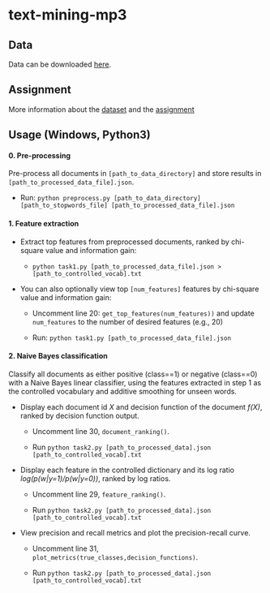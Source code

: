 # text-mining-mp3

## Data

Data can be downloaded [here](http://www.cs.virginia.edu/~hw5x/Course/TextMining-2018Spring/_site/docs/codes/yelp.zip).

## Assignment

More information about the [dataset](http://www.cs.virginia.edu/~hw5x/Course/TextMining-2018Spring/_site/mps/mp1.html) and the [assignment](http://www.cs.virginia.edu/~hw5x/Course/TextMining-2018Spring/_site/mps/mp3.html#time)

## Usage (Windows, Python3)

#### 0. Pre-processing

Pre-process all documents in ``[path_to_data_directory]`` and store results in ``[path_to_processed_data_file].json``.

- Run: ``python preprocess.py [path_to_data_directory] [path_to_stopwords_file] [path_to_processed_data_file].json``

#### 1. Feature extraction

- Extract top features from preprocessed documents, ranked by chi-square value and information gain:

  - ``python task1.py [path_to_processed_data_file].json > [path_to_controlled_vocab].txt``

- You can also optionally view top ``[num_features]`` features by chi-square value and information gain:

  - Uncomment line 20: ``get_top_features(num_features))`` and update ``num_features`` to the number of desired features (e.g., 20)

  - Run: ``python task1.py [path_to_processed_data_file].json``
  
#### 2. Naive Bayes classification

Classify all documents as either positive (class==1) or negative (class==0) with a Naive Bayes linear classifier, using the features extracted in step 1 as the controlled vocabulary and additive smoothing for unseen words.

- Display each document id _X_ and decision function of the document _f(X)_, ranked by decision function output.

  - Uncomment line 30, ``document_ranking()``.
  
  - Run ``python task2.py [path_to_processed_data].json [path_to_controlled_vocab].txt``
  
- Display each feature in the controlled dictionary and its log ratio _log(p(w|y=1)/p(w|y=0))_, ranked by log ratios.

  - Uncomment line 29, ``feature_ranking()``.
  
  - Run ``python task2.py [path_to_processed_data].json [path_to_controlled_vocab].txt``

- View precision and recall metrics and plot the precision-recall curve.

  - Uncomment line 31, ``plot_metrics(true_classes,decision_functions)``.
  
  - Run ``python task2.py [path_to_processed_data].json [path_to_controlled_vocab].txt``
